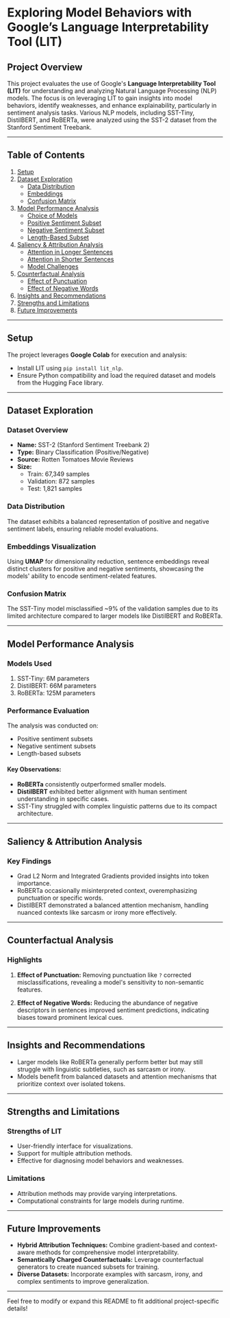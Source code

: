 # Exploring Model Behaviors with Google’s Language Interpretability Tool (LIT)

## Project Overview
This project evaluates the use of Google's **Language Interpretability Tool (LIT)** for understanding and analyzing Natural Language Processing (NLP) models. The focus is on leveraging LIT to gain insights into model behaviors, identify weaknesses, and enhance explainability, particularly in sentiment analysis tasks. Various NLP models, including SST-Tiny, DistilBERT, and RoBERTa, were analyzed using the SST-2 dataset from the Stanford Sentiment Treebank.

---

## Table of Contents

1. [Setup](#setup)
2. [Dataset Exploration](#dataset-exploration)
   - [Data Distribution](#data-distribution)
   - [Embeddings](#embeddings)
   - [Confusion Matrix](#confusion-matrix)
3. [Model Performance Analysis](#model-performance-analysis)
   - [Choice of Models](#choice-of-models)
   - [Positive Sentiment Subset](#positive-sentiment-subset)
   - [Negative Sentiment Subset](#negative-sentiment-subset)
   - [Length-Based Subset](#length-based-subset)
4. [Saliency & Attribution Analysis](#saliency--attribution-analysis)
   - [Attention in Longer Sentences](#attention-in-longer-sentences)
   - [Attention in Shorter Sentences](#attention-in-shorter-sentences)
   - [Model Challenges](#model-challenges)
5. [Counterfactual Analysis](#counterfactual-analysis)
   - [Effect of Punctuation](#effect-of-punctuation)
   - [Effect of Negative Words](#effect-of-negative-words)
6. [Insights and Recommendations](#insights-and-recommendations)
7. [Strengths and Limitations](#strengths-and-limitations)
8. [Future Improvements](#future-improvements)

---

## Setup

The project leverages **Google Colab** for execution and analysis:
- Install LIT using `pip install lit_nlp`.
- Ensure Python compatibility and load the required dataset and models from the Hugging Face library.

---

## Dataset Exploration

### **Dataset Overview**
- **Name:** SST-2 (Stanford Sentiment Treebank 2)
- **Type:** Binary Classification (Positive/Negative)
- **Source:** Rotten Tomatoes Movie Reviews
- **Size:** 
  - Train: 67,349 samples
  - Validation: 872 samples
  - Test: 1,821 samples

### **Data Distribution**
The dataset exhibits a balanced representation of positive and negative sentiment labels, ensuring reliable model evaluations.

### **Embeddings Visualization**
Using **UMAP** for dimensionality reduction, sentence embeddings reveal distinct clusters for positive and negative sentiments, showcasing the models' ability to encode sentiment-related features.

### **Confusion Matrix**
The SST-Tiny model misclassified ~9% of the validation samples due to its limited architecture compared to larger models like DistilBERT and RoBERTa.

---

## Model Performance Analysis

### **Models Used**
1. SST-Tiny: 6M parameters
2. DistilBERT: 66M parameters
3. RoBERTa: 125M parameters

### **Performance Evaluation**
The analysis was conducted on:
- Positive sentiment subsets
- Negative sentiment subsets
- Length-based subsets

#### Key Observations:
- **RoBERTa** consistently outperformed smaller models.
- **DistilBERT** exhibited better alignment with human sentiment understanding in specific cases.
- SST-Tiny struggled with complex linguistic patterns due to its compact architecture.

---

## Saliency & Attribution Analysis

### **Key Findings**
- Grad L2 Norm and Integrated Gradients provided insights into token importance.
- RoBERTa occasionally misinterpreted context, overemphasizing punctuation or specific words.
- DistilBERT demonstrated a balanced attention mechanism, handling nuanced contexts like sarcasm or irony more effectively.

---

## Counterfactual Analysis

### **Highlights**
1. **Effect of Punctuation:**
   Removing punctuation like `?` corrected misclassifications, revealing a model's sensitivity to non-semantic features.

2. **Effect of Negative Words:**
   Reducing the abundance of negative descriptors in sentences improved sentiment predictions, indicating biases toward prominent lexical cues.

---

## Insights and Recommendations

- Larger models like RoBERTa generally perform better but may still struggle with linguistic subtleties, such as sarcasm or irony.
- Models benefit from balanced datasets and attention mechanisms that prioritize context over isolated tokens.

---

## Strengths and Limitations

### **Strengths of LIT**
- User-friendly interface for visualizations.
- Support for multiple attribution methods.
- Effective for diagnosing model behaviors and weaknesses.

### **Limitations**
- Attribution methods may provide varying interpretations.
- Computational constraints for large models during runtime.

---

## Future Improvements

- **Hybrid Attribution Techniques:** Combine gradient-based and context-aware methods for comprehensive model interpretability.
- **Semantically Charged Counterfactuals:** Leverage counterfactual generators to create nuanced subsets for training.
- **Diverse Datasets:** Incorporate examples with sarcasm, irony, and complex sentiments to improve generalization.

---

Feel free to modify or expand this README to fit additional project-specific details!
